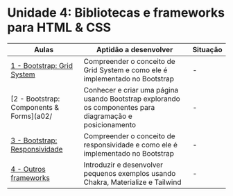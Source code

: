 # Unidade 4: Bibliotecas e frameworks para HTML & CSS

| Aulas                                    | Aptidão a desenvolver                                                                                    | Situação |
|------------------------------------------|----------------------------------------------------------------------------------------------------------|----------|
| [1 - Bootstrap: Grid System](a01/)       | Compreender o conceito de Grid System e como ele é implementado no Bootstrap                             | -        |
| [2 - Bootstrap: Components & Forms](a02/ | Conhecer e criar uma página usando Bootstrap explorando os componentes para diagramação e posicionamento | -        |
| [3 - Bootstrap: Responsividade](a03/)    | Compreender o conceito de responsividade e como ele é implementado no Bootstrap                          | -        |
| [4 - Outros frameworks](a04/)            | Introduzir e desenvolver pequenos exemplos usando Chakra, Materialize e Tailwind                         | -        |
